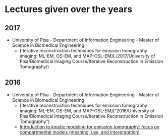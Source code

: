 # Lectures given over the years

## 2017
- University of Pisa - Department of Information Engineering - Master of Science in Biomedical Engineering
  - [Iterative reconstruction techniques for emission tomography imaging: ML-EM, OS-EM, and MAP-OSL-EM](./2017/University of Pisa/Biomedical Imaging Course/Iterative Reconstruction in Emission Tomography/)

## 2016
- University of Pisa - Department of Information Engineering - Master of Science in Biomedical Engineering
  - [Iterative reconstruction techniques for emission tomography imaging: ML-EM, OS-EM, and MAP-OSL-EM]("2016/University of Pisa/Biomedical Imaging Course/Iterative Reconstruction in Emission Tomography")
  - [Introduction to kinetic modeling for emission tomography: focus on compartmental models (meaning, use, and interpratation)](https://github.com/mscipio/Lectures/tree/master/2016/University%20of%20Pisa/Biomedical%20Imaging%20Course/Iterative%20Reconstruction%20in%20Emission%20Tomography)
